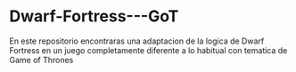 # Dwarf-Fortress---GoT
En este repositorio encontraras una adaptacion de la logica de Dwarf Fortress en un juego completamente diferente a lo habitual con tematica de Game of Thrones
